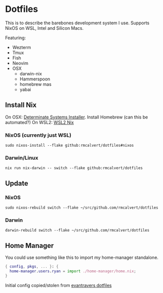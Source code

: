# Dotfiles

This is to describe the barebones development system I use. Supports NixOS on WSL, Intel and Silicon Macs.

Featuring:
- Wezterm
- Tmux
- Fish
- Neovim
- OSX
  - darwin-nix
  - Hammerspoon
  - homebrew mas
  - yabai

## Install Nix

On OSX: [Determinate Systems Installer](https://github.com/DeterminateSystems/nix-installer).
        Install Homebrew (can this be automated?) 
On WSL2: [WSL2 Nix](https://github.com/nix-community/NixOS-WSL?tab=readme-ov-file)

### NixOS (currently just WSL)

`sudo nixos-install --flake github:rmcalvert/dotfiles#nixos`

### Darwin/Linux

`nix run nix-darwin -- switch --flake github:rmcalvert/dotfiles`

## Update

### NixOS

`sudo nixos-rebuild switch --flake ~/src/github.com/rmcalvert/dotfiles`

### Darwin

`darwin-rebuild switch --flake ~/src/github.com/rmcalvert/dotfiles`

## Home Manager

You could use something like this to import my home-manager standalone.

```nix
{ config, pkgs, ... }: {
  home-manager.users.ryan = import ./home-manager/home.nix;
}
```

Initial config copied/stolen from [evantravers dotfiles](https://github.com/evantravers/dotfiles/commit/7e4d12e66cf9a5d95424d575a8ea79c47e5ad95a)
